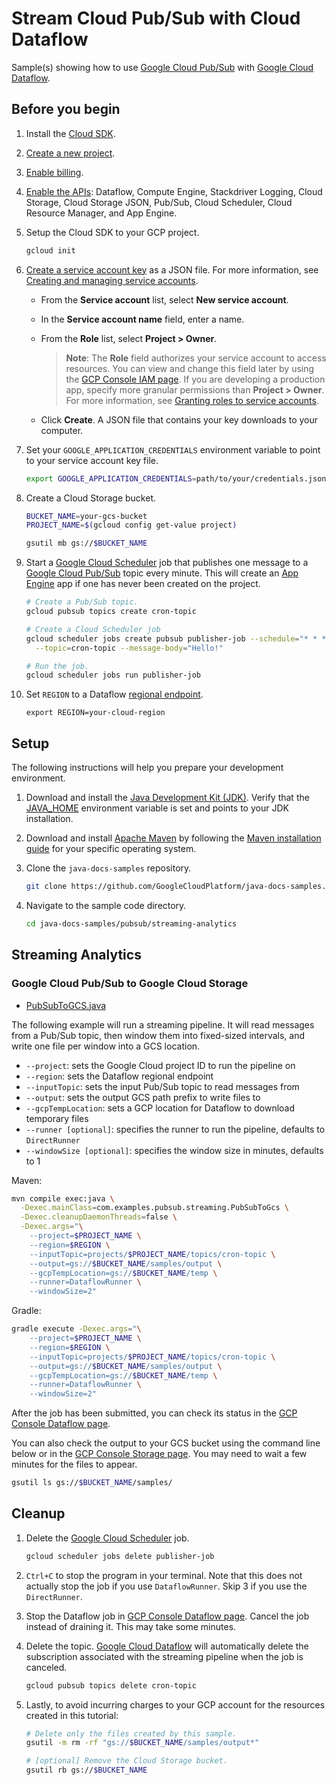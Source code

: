 # Stream Cloud Pub/Sub with Cloud Dataflow

Sample(s) showing how to use [Google Cloud Pub/Sub] with [Google Cloud Dataflow].

## Before you begin

1. Install the [Cloud SDK].

1. [Create a new project].

1. [Enable billing].

1. [Enable the APIs](https://console.cloud.google.com/flows/enableapi?apiid=dataflow,compute_component,logging,storage_component,storage_api,pubsub,cloudresourcemanager.googleapis.com,cloudscheduler.googleapis.com,appengine.googleapis.com): Dataflow, Compute Engine, Stackdriver Logging, Cloud Storage, Cloud Storage JSON, Pub/Sub, Cloud Scheduler, Cloud Resource Manager, and App Engine.

1. Setup the Cloud SDK to your GCP project.

   ```bash
   gcloud init
   ```

1. [Create a service account key] as a JSON file.
   For more information, see [Creating and managing service accounts].

   * From the **Service account** list, select **New service account**.
   * In the **Service account name** field, enter a name.
   * From the **Role** list, select **Project > Owner**.

     > **Note**: The **Role** field authorizes your service account to access resources.
     > You can view and change this field later by using the [GCP Console IAM page].
     > If you are developing a production app, specify more granular permissions than **Project > Owner**.
     > For more information, see [Granting roles to service accounts].

   * Click **Create**. A JSON file that contains your key downloads to your computer.

1. Set your `GOOGLE_APPLICATION_CREDENTIALS` environment variable to point to your service account key file.

   ```bash
   export GOOGLE_APPLICATION_CREDENTIALS=path/to/your/credentials.json
   ```

1. Create a Cloud Storage bucket.

   ```bash
   BUCKET_NAME=your-gcs-bucket
   PROJECT_NAME=$(gcloud config get-value project)
   
   gsutil mb gs://$BUCKET_NAME
   ```
   
 1. Start a [Google Cloud Scheduler] job that publishes one message to a [Google Cloud Pub/Sub] topic every minute. This will create an [App Engine] app if one has never been created on the project. 
 
    ```bash
    # Create a Pub/Sub topic.
    gcloud pubsub topics create cron-topic
    
    # Create a Cloud Scheduler job
    gcloud scheduler jobs create pubsub publisher-job --schedule="* * * * *" \
      --topic=cron-topic --message-body="Hello!"
    
    # Run the job. 
    gcloud scheduler jobs run publisher-job
    ```

1. Set `REGION` to a Dataflow [regional endpoint].

   ```
   export REGION=your-cloud-region
   ```

## Setup

The following instructions will help you prepare your development environment.

1. Download and install the [Java Development Kit (JDK)].
   Verify that the [JAVA_HOME] environment variable is set and points to your JDK installation.

1. Download and install [Apache Maven] by following the [Maven installation guide] for your specific operating system.

1. Clone the `java-docs-samples` repository.

    ```bash
    git clone https://github.com/GoogleCloudPlatform/java-docs-samples.git
    ```

1. Navigate to the sample code directory.

   ```bash
   cd java-docs-samples/pubsub/streaming-analytics
   ```

## Streaming Analytics

### Google Cloud Pub/Sub to Google Cloud Storage

* [PubSubToGCS.java](src/main/java/com/examples/pubsub/streaming/PubSubToGcs.java)

The following example will run a streaming pipeline. It will read messages from a Pub/Sub topic, then window them into fixed-sized intervals, and write one file per window into a GCS location.

+ `--project`: sets the Google Cloud project ID to run the pipeline on
+ `--region`: sets the Dataflow regional endpoint
+ `--inputTopic`: sets the input Pub/Sub topic to read messages from
+ `--output`: sets the output GCS path prefix to write files to
+ `--gcpTempLocation`: sets a GCP location for Dataflow to download temporary files
+ `--runner [optional]`: specifies the runner to run the pipeline, defaults to `DirectRunner`
+ `--windowSize [optional]`: specifies the window size in minutes, defaults to 1

Maven:
```bash
mvn compile exec:java \
  -Dexec.mainClass=com.examples.pubsub.streaming.PubSubToGcs \
  -Dexec.cleanupDaemonThreads=false \
  -Dexec.args="\
    --project=$PROJECT_NAME \
    --region=$REGION \
    --inputTopic=projects/$PROJECT_NAME/topics/cron-topic \
    --output=gs://$BUCKET_NAME/samples/output \
    --gcpTempLocation=gs://$BUCKET_NAME/temp \
    --runner=DataflowRunner \
    --windowSize=2"
```

Gradle:
```bash
gradle execute -Dexec.args="\
    --project=$PROJECT_NAME \
    --region=$REGION \
    --inputTopic=projects/$PROJECT_NAME/topics/cron-topic \
    --output=gs://$BUCKET_NAME/samples/output \
    --gcpTempLocation=gs://$BUCKET_NAME/temp \
    --runner=DataflowRunner \
    --windowSize=2"
```

After the job has been submitted, you can check its status in the [GCP Console Dataflow page]. 

You can also check the output to your GCS bucket using the command line below or in the [GCP Console Storage page]. You may need to wait a few minutes for the files to appear.

```bash
gsutil ls gs://$BUCKET_NAME/samples/
```

## Cleanup

1. Delete the [Google Cloud Scheduler] job. 
    ```bash
    gcloud scheduler jobs delete publisher-job
    ```

1. `Ctrl+C` to stop the program in your terminal. Note that this does not actually stop the job if you use `DataflowRunner`. Skip 3 if you use the `DirectRunner`.

1. Stop the Dataflow job in [GCP Console Dataflow page]. Cancel the job instead of draining it. This may take some minutes.

1. Delete the topic. [Google Cloud Dataflow] will automatically delete the subscription associated with the streaming pipeline when the job is canceled.
   ```bash
   gcloud pubsub topics delete cron-topic
   ```

1. Lastly, to avoid incurring charges to your GCP account for the resources created in this tutorial:

    ```bash
    # Delete only the files created by this sample.
    gsutil -m rm -rf "gs://$BUCKET_NAME/samples/output*"
    
    # [optional] Remove the Cloud Storage bucket.
    gsutil rb gs://$BUCKET_NAME
    ```

[Apache Beam]: https://beam.apache.org/
[Google Cloud Pub/Sub]: https://cloud.google.com/pubsub/docs/
[Google Cloud Dataflow]: https://cloud.google.com/dataflow/docs/
[Google Cloud Scheduler]: https://cloud.google.com/scheduler/docs/
[App Engine]: https://cloud.google.com/appengine/docs/

[Cloud SDK]: https://cloud.google.com/sdk/docs/
[Create a new project]: https://console.cloud.google.com/projectcreate
[Enable billing]: https://cloud.google.com/billing/docs/how-to/modify-project
[Create a service account key]: https://console.cloud.google.com/apis/credentials/serviceaccountkey
[Creating and managing service accounts]: https://cloud.google.com/iam/docs/creating-managing-service-accounts
[GCP Console IAM page]: https://console.cloud.google.com/iam-admin/iam
[Granting roles to service accounts]: https://cloud.google.com/iam/docs/granting-roles-to-service-accounts

[Java Development Kit (JDK)]: https://www.oracle.com/technetwork/java/javase/downloads/index.html
[JAVA_HOME]: https://docs.oracle.com/javase/8/docs/technotes/guides/troubleshoot/envvars001.html
[Apache Maven]: http://maven.apache.org/download.cgi
[Maven installation guide]: http://maven.apache.org/install.html

[GCP Console create Dataflow job page]: https://console.cloud.google.com/dataflow/createjob
[GCP Console Dataflow page]: https://console.cloud.google.com/dataflow
[GCP Console Storage page]: https://console.cloud.google.com/storage

[regional endpoint]: https://cloud.google.com/dataflow/docs/concepts/regional-endpoints
